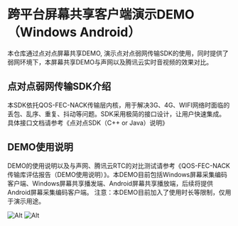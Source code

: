﻿
# 跨平台屏幕共享客户端演示DEMO（Windows Android）

本仓库通过点对点屏幕共享DEMO, 演示点对点弱网传输SDK的使用，同时提供了弱网环境下，本屏幕共享DEMO与声网以及腾讯云实时音视频的效果对比。

## 点对点弱网传输SDK介绍
本SDK依托QOS-FEC-NACK传输层内核，用于解决3G、4G、WIFI网络时面临的丢包、乱序、重复、抖动等问题。SDK采用极简的接口设计，让用户快速集成。具体接口文档请参考《点对点SDK（C++ or Java）说明》

## DEMO使用说明
DEMO的使用说明以及与声网、腾讯云RTC的对比测试请参考《QOS-FEC-NACK传输库评估报告（DEMO使用说明）》。本DEMO目前包括Windows屏幕采集编码客户端、Windows屏幕共享播发端、Android屏幕共享播放端，后续将提供Android屏幕采集编码客户端。 
注意：本DEMO目前加入了使用时长等限制，仅用于演示用途。

![Alt](http://www.mediapro.cc/wp-content/uploads/2019/04/1-1.png)
![Alt](http://www.mediapro.cc/wp-content/uploads/2019/04/5.png)




